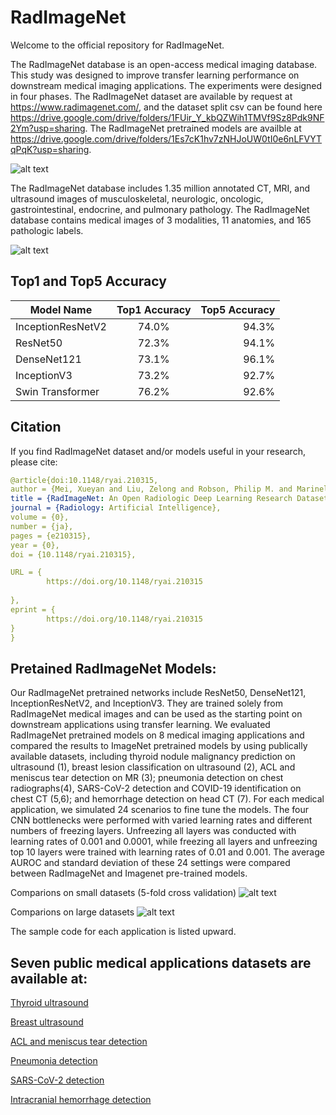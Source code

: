 # RadImageNet
Welcome to the official repository for RadImageNet. 

The RadImageNet database is an open-access medical imaging database. This study was designed to improve transfer learning performance on downstream medical imaging applications. The experiments were designed in four phases. The RadImageNet dataset are available by request at https://www.radimagenet.com/, and the dataset split csv can be found here https://drive.google.com/drive/folders/1FUir_Y_kbQZWih1TMVf9Sz8Pdk9NF2Ym?usp=sharing. The RadImageNet pretrained models are availble at https://drive.google.com/drive/folders/1Es7cK1hv7zNHJoUW0tI0e6nLFVYTqPqK?usp=sharing.

![alt text](https://github.com/BMEII-AI/RadImageNet/blob/main/util/Slide1.JPG)

The RadImageNet database includes 1.35 million annotated CT, MRI, and ultrasound images of musculoskeletal, neurologic, oncologic, gastrointestinal, endocrine, and pulmonary pathology. The RadImageNet database contains medical images of 3 modalities, 11 anatomies, and 165 pathologic labels. 

![alt text](https://github.com/BMEII-AI/RadImageNet/blob/main/util/Slide2.JPG)


## Top1 and Top5 Accuracy
| Model Name        | Top1 Accuracy           | Top5 Accuracy  |
| ------------- |:-------------:| -----:|
| InceptionResNetV2      | 74.0% | 94.3% |
| ResNet50      | 72.3%  | 94.1% |
| DenseNet121 | 73.1%   | 96.1% |
| InceptionV3 | 73.2%   | 92.7% |
| Swin Transformer | 76.2%   | 92.6% |

## Citation
If you find RadImageNet dataset and/or models useful in your research, please cite:

```yaml
@article{doi:10.1148/ryai.210315,
author = {Mei, Xueyan and Liu, Zelong and Robson, Philip M. and Marinelli, Brett and Huang, Mingqian and Doshi, Amish and Jacobi, Adam and Cao, Chendi and Link, Katherine E. and Yang, Thomas and Wang, Ying and Greenspan, Hayit and Deyer, Timothy and Fayad, Zahi A. and Yang, Yang},
title = {RadImageNet: An Open Radiologic Deep Learning Research Dataset for Effective Transfer Learning},
journal = {Radiology: Artificial Intelligence},
volume = {0},
number = {ja},
pages = {e210315},
year = {0},
doi = {10.1148/ryai.210315},

URL = { 
        https://doi.org/10.1148/ryai.210315
    
},
eprint = { 
        https://doi.org/10.1148/ryai.210315
}
}
```





## Pretained RadImageNet Models: 
Our RadImageNet pretrained networks include ResNet50, DenseNet121, InceptionResNetV2, and InceptionV3. They are trained solely from RadImageNet medical images and can be used as the starting point on downstream applications using transfer learning. We evaluated RadImageNet pretrained models on 8 medical imaging applications and compared the results to ImageNet pretrained models by using publically available datasets, including thyroid nodule malignancy prediction on ultrasound (1), breast lesion classification on ultrasound (2), ACL and meniscus tear detection on MR (3); pneumonia detection on chest radiographs(4), SARS-CoV-2 detection and COVID-19 identification on chest CT (5,6); and hemorrhage detection on head CT (7). For each medical application, we simulated 24 scenarios to fine tune the models.  The four  CNN bottlenecks were performed with varied learning rates and different numbers of freezing layers. Unfreezing all layers was conducted with learning rates of 0.001 and 0.0001, while freezing all layers and unfreezing top 10 layers were trained with learning rates of 0.01 and 0.001. The average AUROC and standard deviation of these 24 settings were compared between RadImageNet and Imagenet pre-trained models.

Comparions on small datasets (5-fold cross validation)
![alt text](https://github.com/BMEII-AI/RadImageNet/blob/main/util/f3_final.jpg)

Comparions on large datasets
![alt text](https://github.com/BMEII-AI/RadImageNet/blob/main/util/f4_final.jpg)



The sample code for each application is listed upward. 

## Seven public medical applications datasets are available at:

[Thyroid ultrasound](https://www.spiedigitallibrary.org/conference-proceedings-of-spie/9287/92870W/An-open-access-thyroid-ultrasound-image-database/10.1117/12.2073532.full?SSO=1
)

[Breast ultrasound](https://www.kaggle.com/aryashah2k/breast-ultrasound-images-dataset)

[ACL and meniscus tear detection](https://stanfordmlgroup.github.io/competitions/mrnet/)

[Pneumonia detection](https://www.kaggle.com/c/rsna-pneumonia-detection-challenge)

[SARS-CoV-2 detection](http://ncov-ai.big.ac.cn/download?lang=en)

[Intracranial hemorrhage detection](https://www.kaggle.com/c/rsna-intracranial-hemorrhage-detection)


